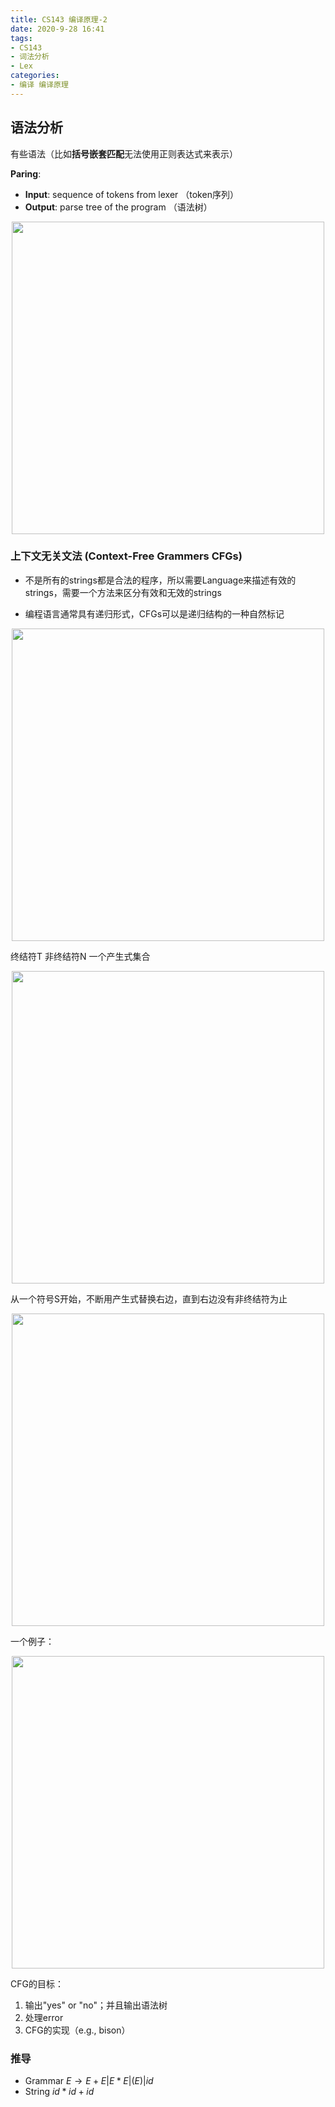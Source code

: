 ```yaml
---
title: CS143 编译原理-2
date: 2020-9-28 16:41
tags: 
- CS143
- 词法分析
- Lex
categories: 
- 编译 编译原理 
---
```


## 语法分析

有些语法（比如**括号嵌套匹配**无法使用正则表达式来表示）

**Paring**:

- **Input**: sequence of tokens from lexer （token序列）
- **Output**: parse tree of the program （语法树）

<div align='center'> <img src="https://cdn.jsdelivr.net/gh/LittleMeepo/blog_images/images/cs143/2/20200928225221.png" width="500px"> </div>

### 上下文无关文法 (Context-Free Grammers CFGs)

- 不是所有的strings都是合法的程序，所以需要Language来描述有效的strings，需要一个方法来区分有效和无效的strings

- 编程语言通常具有递归形式，CFGs可以是递归结构的一种自然标记

<div align='center'> <img src="https://cdn.jsdelivr.net/gh/LittleMeepo/blog_images/images/cs143/2/20200928225954.png" width="500px"> </div>

终结符T 非终结符N 一个产生式集合

<div align='center'> <img src="https://cdn.jsdelivr.net/gh/LittleMeepo/blog_images/images/cs143/2/20200928235823.png" width="500px"> </div>

从一个符号S开始，不断用产生式替换右边，直到右边没有非终结符为止

<div align='center'> <img src="https://cdn.jsdelivr.net/gh/LittleMeepo/blog_images/images/cs143/2/20200929000352.png" width="500px"> </div>

一个例子：

<div align='center'> <img src="https://cdn.jsdelivr.net/gh/LittleMeepo/blog_images/images/cs143/2/20200929000519.png" width="500px"> </div>

CFG的目标：

1. 输出"yes" or "no"；并且输出语法树
2. 处理error
3. CFG的实现（e.g., bison）

### 推导

- Grammar $E\rightarrow E+E|E*E|(E)|id$
- String $id*id+id$

